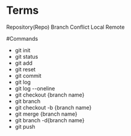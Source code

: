 # Terms

Repository(Repo)
Branch
Conflict
Local 
Remote

#Commands
- git init
- git status
- git add 
- git reset
- git commit
- git log
- git log --oneline
- git checkout {branch name}
- git branch
- git checkout -b {branch name}
- git merge {branch name}
- git branch -d{branch name}
- git push
